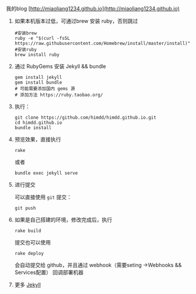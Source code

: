 
我的blog [http://miaoliang1234.github.io](http://miaoliang1234.github.io) 

1. 如果本机版本过低，可通过brew 安装 ruby，否则跳过

    ```
    #安装brew
    ruby -e "$(curl -fsSL https://raw.githubusercontent.com/Homebrew/install/master/install)"
    #安装ruby
    brew install ruby
    ```

2. 通过 RubyGems 安装 Jekyll && bundle

    ```
    gem install jekyll
    gem install bundle
    # 可能需要添加国内 gems 源
    # 添加方法 https://ruby.taobao.org/
    ```

3. 执行：

    ```
    git clone https://github.com/himdd/himdd.github.io.git
    cd himdd.github.io
    bundle install
    ```

4. 预览效果，直接执行

    ```
    rake
    ```
    或者
    ```
    bundle exec jekyll serve
    ```


5. 进行提交

    可以直接使用 ```git``` 提交：
    ```
    git push
    ```

6. 如果是自己搭建的环境，修改完成后，执行

    ```
    rake build
    ```

    提交也可以使用
    ```
    rake deploy
    ```
    会自动提交给 github，并且通过 webhook（需要seting ->Webhooks && Services配置） 回调部署机器
    
7. 更多
[Jekyll](http://jekyllrb.com) 
